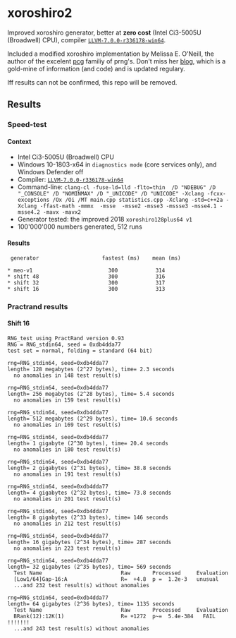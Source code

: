 
# xoroshiro2

Improved xoroshiro generator, better at **zero cost** (Intel Ci3-5005U (Broadwell) CPU), compiler [`LLVM-7.0.0-r336178-win64`](https://llvm.org/builds/).

Included a modified xoroshiro implementation by Melissa E. O'Neill, the author of the excelent [pcg](http://www.pcg-random.org/) familiy of prng's. Don't miss her [blog](http://www.pcg-random.org/blog/), which is a gold-mine of information (and code) and is updated regulary.

Iff results can not be confirmed, this repo will be removed.


## Results

### Speed-test

#### Context

* Intel Ci3-5005U (Broadwell) CPU
* Windows 10-1803-x64 in `diagnostics mode` (core services only), and Windows Defender off
* Compiler: [`LLVM-7.0.0-r336178-win64`](https://llvm.org/builds/)
* Command-line: `clang-cl -fuse-ld=lld -flto=thin  /D "NDEBUG" /D "_CONSOLE" /D "NOMINMAX" /D "_UNICODE" /D "UNICODE" -Xclang -fcxx-exceptions /Ox /Oi /MT main.cpp statistics.cpp -Xclang -std=c++2a -Xclang -ffast-math -mmmx  -msse  -msse2 -msse3 -mssse3 -msse4.1 -msse4.2 -mavx -mavx2`
* Generator tested: the improved 2018  `xoroshiro128plus64 v1`
* 100'000'000 numbers generated, 512 runs

#### Results

     generator                    fastest (ms)    mean (ms)

    * meo-v1                        300            314
    * shift 48                      300            316
    * shift 32                      300            317
    * shift 16                      300            313


### Practrand results

#### Shift 16

    RNG_test using PractRand version 0.93
    RNG = RNG_stdin64, seed = 0xdb4dda77
    test set = normal, folding = standard (64 bit)

    rng=RNG_stdin64, seed=0xdb4dda77
    length= 128 megabytes (2^27 bytes), time= 2.3 seconds
      no anomalies in 148 test result(s)

    rng=RNG_stdin64, seed=0xdb4dda77
    length= 256 megabytes (2^28 bytes), time= 5.4 seconds
      no anomalies in 159 test result(s)

    rng=RNG_stdin64, seed=0xdb4dda77
    length= 512 megabytes (2^29 bytes), time= 10.6 seconds
      no anomalies in 169 test result(s)

    rng=RNG_stdin64, seed=0xdb4dda77
    length= 1 gigabyte (2^30 bytes), time= 20.4 seconds
      no anomalies in 180 test result(s)

    rng=RNG_stdin64, seed=0xdb4dda77
    length= 2 gigabytes (2^31 bytes), time= 38.8 seconds
      no anomalies in 191 test result(s)

    rng=RNG_stdin64, seed=0xdb4dda77
    length= 4 gigabytes (2^32 bytes), time= 73.8 seconds
      no anomalies in 201 test result(s)

    rng=RNG_stdin64, seed=0xdb4dda77
    length= 8 gigabytes (2^33 bytes), time= 146 seconds
      no anomalies in 212 test result(s)

    rng=RNG_stdin64, seed=0xdb4dda77
    length= 16 gigabytes (2^34 bytes), time= 287 seconds
      no anomalies in 223 test result(s)

    rng=RNG_stdin64, seed=0xdb4dda77
    length= 32 gigabytes (2^35 bytes), time= 569 seconds
      Test Name                         Raw       Processed     Evaluation
      [Low1/64]Gap-16:A                 R=  +4.8  p =  1.2e-3   unusual
      ...and 232 test result(s) without anomalies

    rng=RNG_stdin64, seed=0xdb4dda77
    length= 64 gigabytes (2^36 bytes), time= 1135 seconds
      Test Name                         Raw       Processed     Evaluation
      BRank(12):12K(1)                  R= +1272  p~=  5.4e-384   FAIL !!!!!!!
      ...and 243 test result(s) without anomalies
